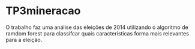 # TP3mineracao
O trabalho faz uma análise das eleições de 2014 utilizando o algoritmo de ramdom forest para classifcar quais caracteristicas forma mais relevantes para a eleição.   
